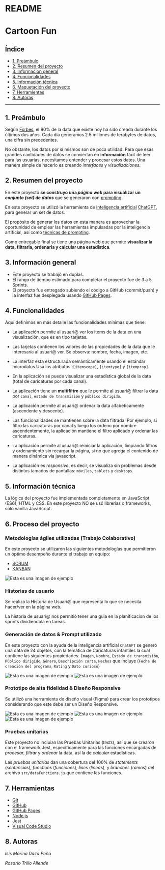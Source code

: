 # README

# Cartoon Fun

## Índice

- [1. Preámbulo](#1-preámbulo)
- [2. Resumen del proyecto](#2-resumen-del-proyecto)
- [3. Información general](#3-informacion-general)
- [4. Funcionalidades](#4-funcionalidades)
- [5. Información técnica](#5-informacion-tecnica)
- [6. Maquetación del proyecto](#6-maquetacion-del-proyecto)
- [7. Herramientas](#7-herramientas)
- [8. Autoras](#8-autoras)
---

## 1. Preámbulo

Según [Forbes](https://www.forbes.com/sites/bernardmarr/2018/05/21/how-much-data-do-we-create-every-day-the-mind-blowing-stats-everyone-should-read),
el 90% de la data que existe hoy ha sido creada durante los últimos dos años.
Cada día generamos 2.5 millones de terabytes de datos, una cifra sin
precedentes.

No obstante, los datos por sí mismos son de poca utilidad. Para que esas
grandes cantidades de datos se conviertan en **información** fácil de leer para
las usuarias, necesitamos entender y procesar estos datos. Una manera simple de
hacerlo es creando *interfaces* y *visualizaciones*.

## 2. Resumen del proyecto

En este proyecto **se construyo una *página web* para visualizar un
*conjunto (set) de datos*** que se generaron con [prompting](https://www.itmadrid.com/que-es-un-prompt-en-inteligencia-artificial-ia/).

En este proyecto se utilizó la herramienta de
[inteligencia artificial](https://es.wikipedia.org/wiki/Inteligencia_artificial)
 [ChatGPT](https://openai.com/chatgpt), 
para generar un set de datos.

El propósito de generar los datos en esta manera es aprovechar la oportunidad de emplear las herramientas impulsadas por la inteligencia
artificial, así como [técnicas de
prompting](https://learnprompting.org/es/docs/intro).

Como entregable final se tiene una página web que permite **visualizar la data,
filtrarla, ordenarla y calcular una estadística**. 

## 3. Información general

- Este proyecto se trabajó en duplas.
- El rango de tiempo estimado para completar el proyecto fue de 3 a 5 Sprints.
- El proyecto fue entregado subiendo el código a GitHub (commit/push) y la
interfaz fue desplegada usando [GitHub Pages](https://pages.github.com/).

## 4. Funcionalidades

Aquí definimos en más detalle las funcionalidades mínimas que tiene:

- La aplicación permite al usuari@ ver los items de la data en una visualización,
que es en tipo tarjetas.

- Las tarjetas contienen los valores de las propiedades de la data que
le interesaría al usuari@ ver. Se observa: nombre, fecha, imagen, etc.

- La interfaz esta estructurada semánticamente usando el estándar microdatos
Usa los atributos :`[itemscope]`,
`[itemtype]` y `[itemprop]`.
    
    
- En la aplicación se puede visualizar una estadística global de la data (total de caricaturas por cada canal).
- La aplicación tiene un **multifiltro** que le permite al usuari@ filtrar la data por `canal`,  `estado de transmisión` y `público dirigido`. 

- La aplicación permite al usuari@ ordenar la data alfabeticamente (ascendente y descente).
 
- Las funcionalidades se mantienen sobre la data filtrada.
Por ejemplo, si filtro las caricaturas por canal y luego los ordeno por
nombre ascendentemente, la aplicación mantiene el filtro aplicado y
ordenar las caricaturas.
- La aplicación permite al usuari@ reiniciar la aplicación, limpiando
filtros y ordenamiento sin recargar
la página, si no que agrega el contenido de manera
dinámica via javascript.

- La aplicación es *responsive*, es decir, se visualiza sin problemas
desde distintos tamaños de pantallas: `móviles`, `tablets` y `desktops`.


## 5. Información técnica

La lógica del proyecto fue implementada completamente en JavaScript
(ES6), HTML y CSS. En este proyecto NO se usó librerías o
frameworks, solo vanilla JavaScript.


## 6. Proceso del proyecto

### Metodologías ágiles utilizadas (Trabajo Colaborativo)

En este proyecto se utilizaron las siguientes metodologías que permitieron un óptimo desempeño durante el trabajo en equipo:

- [SCRUM](https://www.atlassian.com/es/agile/scrum)
- [KANBAN](https://www.atlassian.com/es/agile/kanban)

![Esta es una imagen de ejemplo](planning.png)

### Historias de usuario

Se realizó la Historia de Usuari@ que representa lo que se necesita hacer/ver en la página web.

La historia de usuari@ nos permitió tener una guia en la planificacion de los sprints dividiendola en tareas.

### Generación de datos & Prompt utilizado

En este proyecto con la ayuda de la inteligencia artificial `ChatGPT` se generó una data de 24 objetos, con la temática de Caricaturas infantiles la cual contiene las siguientes propiedades: `Imagen`, `Nombre`, `Estado de transmisión`, `Público dirigido`, `Género`, `Descripción corta`, `Hechos` que incluye (`Fecha de creación del programa`, `Rating` y `Dato curioso`)

![Esta es una imagen de ejemplo](Prompting.JPG)
![Esta es una imagen de ejemplo](Promptingg.JPG)


### Prototipo de alta fidelidad & Diseño Responsive

Se utilizó una herramienta de diseño visual (Figma) para crear los prototipos considerando que este debe ser un Diseño Responsive. 

![Esta es una imagen de ejemplo](Mobile-design.png)
![Esta es una imagen de ejemplo](Tablet-design.png)
![Esta es una imagen de ejemplo](Desktop-design.png)


### Pruebas unitarias

Este proyecto no incluian las Pruebas Unitarias (*tests*), así que se crearon con el framework Jest, especificamente para las funciones encargadas de  *procesar*,
*filtrar* y *ordenar* la data, así la de *calcular* estadísticas.

Las *pruebas unitarias*  dan una cobertura del 100% de *statements*
(*sentencias*), *functions* (*funciones*), *lines* (*líneas*), y *branches*
(*ramas*) del archivo `src/dataFunctions.js` que contiene las funciones.


## 7. Herramientas

- [Git](https://git-scm.com/)
- [GitHub](https://github.com/)
- [GitHub Pages](https://pages.github.com/)
- [Node.js](https://nodejs.org/)
- [Jest](https://jestjs.io/)
- [Visual Code Studio](https://code.visualstudio.com/)

## 8. Autoras
*Isis Marina Daza Peña*

*Rosario Trillo Allende*